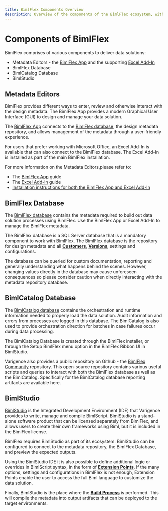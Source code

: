 ```yaml
---
title: BimlFlex Components Overview
description: Overview of the components of the BimlFlex ecosystem, with reference to the BimlFlex- and BimlCatalog database
---
```

# Components of BimlFlex

BimlFlex comprises of various components to deliver data solutions:

* Metadata Editors - the [BimlFlex App](metadata-editors-overview) and the supporting [Excel Add-In](bimlflex-excel-add-in)
* BimlFlex Database
* BimlCatalog Database
* BimlStudio

## Metadata Editors

BimlFlex provides different ways to enter, review and otherwise interact with the design metadata. The BimlFlex App provides a modern Graphical User Interface (GUI) to design and manage your data solution.

The [BimlFlex App](metadata-editors-overview) connects to the [BimlFlex database](bimlflex-setup-metadata-database-installation), the design metadata repository, and allows management of the metadata through a user-friendly experience.

For users that prefer working with Microsoft Office, an Excel Add-In is available that can also connect to the BimlFlex database. The Excel Add-In is installed as part of the main BimlFlex installation.

For more information on the Metadata Editors,please refer to:

* The [BimlFlex App](metadata-editors-overview) guide
* The [Excel Add-In](bimlflex-excel-add-in) guide
* [Installation instructions for both the BimlFlex App and Excel Add-In](bimlflex-setup-installing-bimlflex)

## BimlFlex Database

The [BimlFlex database](bimlflex-setup-metadata-database-installation) contains the metadata required to build out data solution processes using BimlFlex. Use the BimlFlex App or Excel Add-In to manage the BimlFlex metadata.

The BimlFlex database is a SQL Server database that is a mandatory component to work with BimlFlex. The BimlFlex database is the repository for design metadata and all [**Customers**](bimlflex-concepts-customer), [**Versions**](bimlflex-concepts-version), settings and configurations.

The database can be queried for custom documentation, reporting and generally understanding what happens behind the scenes. However, changing values directly in the database may cause unforeseen consequences so please consider caution when directly interacting with the metadata repository database.

## BimlCatalog Database

The [BimlCatalog database](bimlflex-setup-bimlcatalog-database-installation) contains the orchestration and runtime information needed to properly load the data solution. Audit information and errors from processes are logged in this database. The BimlCatalog is also used to provide orchestration direction for batches in case failures occur during data processing.

The BimlCatalog Database is created through the BimlFlex installer, or through the Setup BimlFlex menu option in the BimlFlex Ribbon UI in BimlStudio.

Varigence also provides a public repository on Github - the [BimlFlex Community](https://github.com/varigence/BimlFlex-Community) repository. This open-source repository contains various useful scripts and queries to interact with both the BimlFlex database as well as the BimlCatalog. Specifically for the BimlCatalog database reporting artifacts are available here.

## BimlStudio

[BimlStudio](xref:bimlstudio-user-guide) is the Integrated Development Environment (IDE) that Varigence provides to write, manage and compile BimlScript. BimlStudio is a stand-alone software product that can be licensed separately from BimlFlex, and allows users to create their own frameworks using Biml, but it is included in the BimlFlex license.

BimlFlex requires BimlStudio as part of its ecosystem. BimlStudio can be configured to connect to the metadata repository, the BimlFlex Database, and preview the expected outputs.

Using the BimlStudio IDE it is also possible to define additional logic or overrides in BimlScript syntax, in the form of [**Extension Points**](bimlflex-concepts-extension-points). If the many options, settings and configurations in BimlFlex is not enough, Extension Points enable the user to access the full Biml language to customize the data solution.

Finally, BimlStudio is the place where the [**Build Process**](bimlflex-build-solution-overview) is performed. This will compile the metadata into output artifacts that can be deployed to the target environments.
